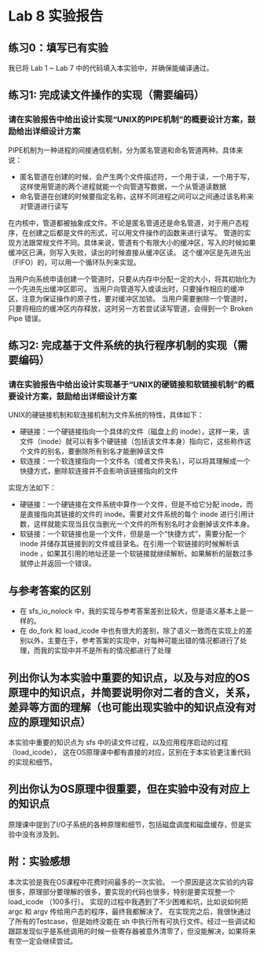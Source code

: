 # Lab 8 实验报告

## 练习0：填写已有实验

我已将 Lab 1 ~ Lab 7 中的代码填入本实验中，并确保能编译通过。

## 练习1: 完成读文件操作的实现（需要编码）

### 请在实验报告中给出设计实现“UNIX的PIPE机制”的概要设计方案，鼓励给出详细设计方案

PIPE机制为一种进程的间接通信机制，分为匿名管道和命名管道两种。具体来说：
- 匿名管道在创建的时候，会产生两个文件描述符，一个用于读，一个用于写，这样使用管道的两个进程就能一个向管道写数据，一个从管道读数据
- 命名管道在创建的时候要指定名称，这样不同进程之间可以之间通过该名称来对管道进行读写

在内核中，管道都被抽象成文件。不论是匿名管道还是命名管道，对于用户态程序，在创建之后都是文件的形式，可以用文件操作的函数来进行读写。
管道的实现方法跟常规文件不同。具体来说，管道有个有限大小的缓冲区，写入的时候如果缓冲区已满，则写入失败，读出的时候直接从缓冲区读。
这个缓冲区是先进先出（FIFO）的，可以用一个循环队列来实现。

当用户向系统申请创建一个管道时，只要从内存中分配一定的大小，将其初始化为一个先进先出缓冲区即可。
当用户向管道写入或读出时，只要操作相应的缓冲区，注意为保证操作的原子性，要对缓冲区加锁。
当用户需要删除一个管道时，只要将相应的缓冲区内存释放，这时另一方若尝试读写管道，会得到一个 Broken Pipe 错误。

## 练习2: 完成基于文件系统的执行程序机制的实现（需要编码）

### 请在实验报告中给出设计实现基于“UNIX的硬链接和软链接机制”的概要设计方案，鼓励给出详细设计方案

UNIX的硬链接机制和软连接机制为文件系统的特性，具体如下：
- 硬链接：一个硬链接指向一个具体的文件（磁盘上的 inode），这样一来，该文件（inode）就可以有多个硬链接（包括该文件本身）指向它，这些称作这个文件的别名，要删除所有别名才能删掉该文件
- 软连接：一个软连接指向一个文件名（或者文件夹名），可以将其理解成一个快捷方式，删除软连接并不会影响该链接指向的文件

实现方法如下：
- 硬链接：一个硬链接在文件系统中算作一个文件，但是不给它分配 inode，而是直接指向其链接的文件的 inode。需要对文件系统的每个 inode 进行引用计数，这样就能实现当且仅当删光一个文件的所有别名时才会删掉该文件本身。
- 软链接：一个软链接也是一个文件，但是是一个“快捷方式”，需要分配一个 inode 并储存其链接到的文件或目录名。在引用一个软链接的时候解析该 inode ，如果其引用的地址还是一个软链接就继续解析。如果解析的层数过多就停止并返回一个错误。

## 与参考答案的区别

- 在 sfs_io_nolock 中，我的实现与参考答案差别比较大，但是语义基本上是一样的。
- 在 do_fork 和 load_icode 中也有很大的差别，除了语义一致而在实现上的差别以外，主要在于，参考答案的实现中，对每种可能出错的情况都进行了处理，而我的实现中并不是所有的情况都进行了处理

## 列出你认为本实验中重要的知识点，以及与对应的OS原理中的知识点，并简要说明你对二者的含义，关系，差异等方面的理解（也可能出现实验中的知识点没有对应的原理知识点）

本实验中重要的知识点为 sfs 中的读文件过程，以及应用程序启动的过程（load_icode），
这在OS原理课中都有直接的对应，区别在于本实验更注重代码的实现和细节。

## 列出你认为OS原理中很重要，但在实验中没有对应上的知识点

原理课中提到了I/O子系统的各种原理和细节，包括磁盘调度和磁盘缓存，但是实验中没有涉及到。


## 附：实验感想

本次实验是我在OS课程中花费时间最多的一次实验。
一个原因是这次实验的内容很多，原理部分要理解的很多，要实现的代码也很多，特别是要实现整一个 load_icode （100多行）。
实现的过程中我遇到了不少困难和坑，比如说如何把 argc 和 argv 传给用户态的程序，最终我都解决了。
在实现完之后，我很快通过了所有的Testcase，但是始终没能在 sh 中执行所有可执行文件。经过一些调试和跟踪发现似乎是系统调用的时候一些寄存器被意外清零了，但没能解决，如果将来有空一定会继续尝试。
